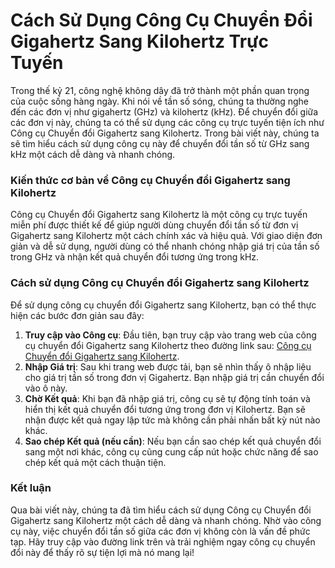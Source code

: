 Cách Sử Dụng Công Cụ Chuyển Đổi Gigahertz Sang Kilohertz Trực Tuyến
===================================================================

Trong thế kỷ 21, công nghệ không dây đã trở thành một phần quan trọng của cuộc sống hàng ngày. Khi nói về tần số sóng, chúng ta thường nghe đến các đơn vị như gigahertz (GHz) và kilohertz (kHz). Để chuyển đổi giữa các đơn vị này, chúng ta có thể sử dụng các công cụ trực tuyến tiện ích như Công cụ Chuyển đổi Gigahertz sang Kilohertz. Trong bài viết này, chúng ta sẽ tìm hiểu cách sử dụng công cụ này để chuyển đổi tần số từ GHz sang kHz một cách dễ dàng và nhanh chóng.

### Kiến thức cơ bản về Công cụ Chuyển đổi Gigahertz sang Kilohertz

Công cụ Chuyển đổi Gigahertz sang Kilohertz là một công cụ trực tuyến miễn phí được thiết kế để giúp người dùng chuyển đổi tần số từ đơn vị Gigahertz sang Kilohertz một cách chính xác và hiệu quả. Với giao diện đơn giản và dễ sử dụng, người dùng có thể nhanh chóng nhập giá trị của tần số trong GHz và nhận kết quả chuyển đổi tương ứng trong kHz.

### Cách sử dụng Công cụ Chuyển đổi Gigahertz sang Kilohertz

Để sử dụng công cụ chuyển đổi Gigahertz sang Kilohertz, bạn có thể thực hiện các bước đơn giản sau đây:

1. **Truy cập vào Công cụ**: Đầu tiên, bạn truy cập vào trang web của công cụ chuyển đổi Gigahertz sang Kilohertz theo đường link sau: [Công cụ Chuyển đổi Gigahertz sang Kilohertz](https://www.onlinecalculatorsfree.com/vi/convert/gigahertz-to-kilohertz.html).
2. **Nhập Giá trị**: Sau khi trang web được tải, bạn sẽ nhìn thấy ô nhập liệu cho giá trị tần số trong đơn vị Gigahertz. Bạn nhập giá trị cần chuyển đổi vào ô này.
3. **Chờ Kết quả**: Khi bạn đã nhập giá trị, công cụ sẽ tự động tính toán và hiển thị kết quả chuyển đổi tương ứng trong đơn vị Kilohertz. Bạn sẽ nhận được kết quả ngay lập tức mà không cần phải nhấn bất kỳ nút nào khác.
4. **Sao chép Kết quả (nếu cần)**: Nếu bạn cần sao chép kết quả chuyển đổi sang một nơi khác, công cụ cũng cung cấp nút hoặc chức năng để sao chép kết quả một cách thuận tiện.

### Kết luận

Qua bài viết này, chúng ta đã tìm hiểu cách sử dụng Công cụ Chuyển đổi Gigahertz sang Kilohertz một cách dễ dàng và nhanh chóng. Nhờ vào công cụ này, việc chuyển đổi tần số giữa các đơn vị không còn là vấn đề phức tạp. Hãy truy cập vào đường link trên và trải nghiệm ngay công cụ chuyển đổi này để thấy rõ sự tiện lợi mà nó mang lại!